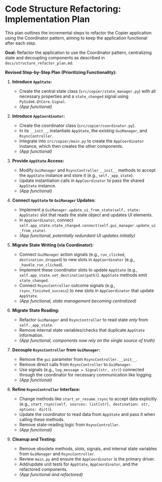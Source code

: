 # Code Structure Refactoring: Implementation Plan

This plan outlines the incremental steps to refactor the Copier application using the Coordinator pattern, aiming to keep the application functional after each step.

**Goal:** Refactor the application to use the Coordinator pattern, centralizing state and decoupling components as described in `docs/structure_refactor_plan.md`.

**Revised Step-by-Step Plan (Prioritizing Functionality):**

1.  **Introduce `AppState`:**
    *   Create the central state class (`src/copier/state_manager.py`) with all necessary properties and a `state_changed` signal using `PySide6.QtCore.Signal`.
    *   *(App functional)*

2.  **Introduce `AppCoordinator`:**
    *   Create the coordinator class (`src/copier/coordinator.py`).
    *   In its `__init__`, instantiate `AppState`, the *existing* `GuiManager`, and `RsyncController`.
    *   Integrate into `src/copier/main.py` to create the `AppCoordinator` instance, which then creates the other components.
    *   *(App functional)*

3.  **Provide `AppState` Access:**
    *   Modify `GuiManager` and `RsyncController` `__init__` methods to accept the `AppState` instance and store it (e.g., `self._app_state`).
    *   Update instantiation calls in `AppCoordinator` to pass the shared `AppState` instance.
    *   *(App functional)*

4.  **Connect `AppState` to `GuiManager` Updates:**
    *   Implement a `GuiManager.update_ui_from_state(self, state: AppState)` slot that reads the state object and updates UI elements.
    *   In `AppCoordinator`, connect `self.app_state.state_changed.connect(self.gui_manager.update_ui_from_state)`.
    *   *(App functional, potentially redundant UI updates initially)*

5.  **Migrate State Writing (via Coordinator):**
    *   Connect `GuiManager` action signals (e.g., `run_clicked`, `destination_dropped`) to new slots in `AppCoordinator` (e.g., `_handle_run_clicked`).
    *   Implement these coordinator slots to update `AppState` (e.g., `self.app_state.set_destination(path)`). `AppState` methods emit `state_changed`.
    *   Connect `RsyncController` outcome signals (e.g., `rsync_finished_success`) to new slots in `AppCoordinator` that update `AppState`.
    *   *(App functional, state management becoming centralized)*

6.  **Migrate State Reading:**
    *   Refactor `GuiManager` and `RsyncController` to read state *only* from `self._app_state`.
    *   Remove internal state variables/checks that duplicate `AppState` information.
    *   *(App functional, components now rely on the single source of truth)*

7.  **Decouple `RsyncController` from `GuiManager`:**
    *   Remove the `gui` parameter from `RsyncController.__init__`.
    *   Remove direct calls from `RsyncController` to `GuiManager`.
    *   Use signals (e.g., `log_message = Signal(str, str)`) connected through the coordinator for necessary communication like logging.
    *   *(App functional)*

8.  **Refine `RsyncController` Interface:**
    *   Change methods like `start_or_resume_rsync` to accept data explicitly (e.g., `start_rsync(self, sources: list[str], destination: str, options: dict)`).
    *   Update the coordinator to read data from `AppState` and pass it when calling these methods.
    *   Remove state-reading logic from `RsyncController`.
    *   *(App functional)*

9.  **Cleanup and Testing:**
    *   Remove obsolete methods, slots, signals, and internal state variables from `GuiManager` and `RsyncController`.
    *   Review `main.py` and ensure the `AppCoordinator` is the primary driver.
    *   Add/update unit tests for `AppState`, `AppCoordinator`, and the refactored components.
    *   *(App functional and refactored)*